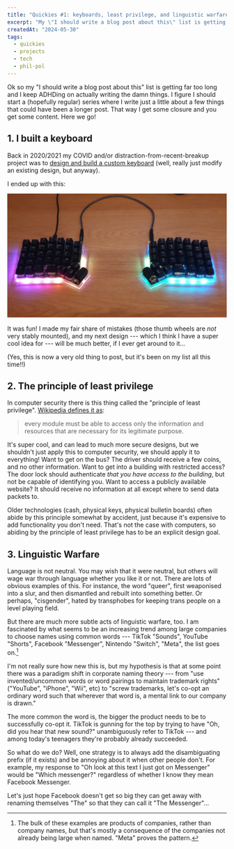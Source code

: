 ```yaml
---
title: "Quickies #1: keyboards, least privilege, and linguistic warfare"
excerpt: "My \"I should write a blog post about this\" list is getting far too long..."
createdAt: "2024-05-30"
tags:
  - quickies
  - projects
  - tech
  - phil-pol
---
```


Ok so my "I should write a blog post about this" list is getting far too long
and I keep ADHDing on actually writing the damn things. I figure I should start
a (hopefully regular) series where I write just a little about a few things
that could have been a longer post. That way I get some closure and you get
some content. Here we go!

## 1\. I built a keyboard

Back in 2020/2021 my COVID and/or distraction-from-recent-breakup project was
to [design and build a custom keyboard](https://git.sr.ht/~ecc/ErgoDash-R)
(well, really just modify an existing design, but anyway).

I ended up with this:

![The ErgoDash-R](./ErgoDash-R.jpg)

It was fun! I made my fair share of mistakes (those thumb wheels are _not_ very
stably mounted), and my next design --- which I think I have a super cool idea
for --- will be much better, if I ever get around to it...

(Yes, this is now a very old thing to post, but it's been on my list all this
time!!)

## 2\. The principle of least privilege

In computer security there is this thing called the "principle of least
privilege". [Wikipedia defines it as](https://en.wikipedia.org/wiki/Principle_of_least_privilege):

> every module must be able to access only the information and resources that
> are necessary for its legitimate purpose.

It's super cool, and can lead to much more secure designs, but we shouldn't
just apply this to computer security, we should apply it to everything! Want to
get on the bus? The driver should receive a few coins, and no other
information. Want to get into a building with restricted access? The door lock
should authenticate _that you have access to the building_, but not be capable
of identifying you. Want to access a publicly available website? It should
receive no information at all except where to send data packets to.

Older technologies (cash, physical keys, physical bulletin boards) often abide
by this principle somewhat by accident, just because it's expensive to add
functionality you don't need. That's not the case with computers, so abiding by
the principle of least privilege has to be an explicit design goal.

## 3\. Linguistic Warfare

Language is not neutral. You may wish that it were neutral, but others will
wage war through language whether you like it or not. There are lots of obvious
examples of this. For instance, the word "queer", first weaponised into a slur,
and then dismantled and rebuilt into something better. Or perhaps, "cisgender",
hated by transphobes for keeping trans people on a level playing field.

But there are much more subtle acts of linguistic warfare, too. I am fascinated
by what seems to be an increasing trend among large companies to choose names
using common words --- TikTok "Sounds", YouTube "Shorts", Facebook "Messenger",
Nintendo "Switch", "Meta", the list goes on.[^1]

[^1]: The bulk of these examples are products of companies, rather than company
names, but that's mostly a consequence of the companies not already being large
when named. "Meta" proves the pattern.

I'm not really sure how new this is, but my hypothesis is that at some point
there was a paradigm shift in corporate naming theory --- from "use
invented/uncommon words or word pairings to maintain trademark rights"
("YouTube", "iPhone", "Wii", etc) to "screw trademarks, let's co-opt an
ordinary word such that wherever that word is, a mental link to our company is
drawn."

The more common the word is, the bigger the product needs to be to successfully
co-opt it. TikTok is gunning for the top by trying to have "Oh, did you hear
that new sound?" unambiguously refer to TikTok --- and among today's teenagers
they're probably already succeeded.

So what do we do? Well, one strategy is to always add the disambiguating prefix
(if it exists) and be annoying about it when other people don't. For example,
my response to "Oh look at this text I just got on Messenger" would be "Which
messenger?" regardless of whether I know they mean Facebook Messenger.

Let's just hope Facebook doesn't get so big they can get away with renaming
themselves "The" so that they can call it "The Messenger"...
